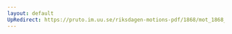 ```yaml
---
layout: default
UpRedirect: https://pruto.im.uu.se/riksdagen-motions-pdf/1868/mot_1868__ak__94.pdf
---
```

